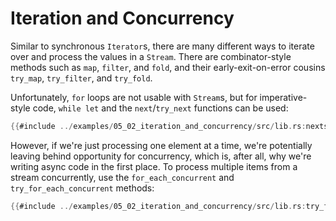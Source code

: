 # Iteration and Concurrency

Similar to synchronous `Iterator`s, there are many different ways to iterate
over and process the values in a `Stream`. There are combinator-style methods
such as `map`, `filter`, and `fold`, and their early-exit-on-error cousins
`try_map`, `try_filter`, and `try_fold`.

Unfortunately, `for` loops are not usable with `Stream`s, but for
imperative-style code, `while let` and the `next`/`try_next` functions can
be used:

```rust
{{#include ../examples/05_02_iteration_and_concurrency/src/lib.rs:nexts}}
```

However, if we're just processing one element at a time, we're potentially
leaving behind opportunity for concurrency, which is, after all, why we're
writing async code in the first place. To process multiple items from a stream
concurrently, use the `for_each_concurrent` and `try_for_each_concurrent`
methods:

```rust
{{#include ../examples/05_02_iteration_and_concurrency/src/lib.rs:try_for_each_concurrent}}
```
